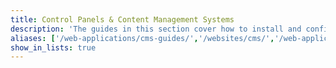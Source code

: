 ```yaml
---
title: Control Panels & Content Management Systems
description: 'The guides in this section cover how to install and configure many CMS - Content Management Systems - including the ever popular WordPress and Joomla.'
aliases: ['/web-applications/cms-guides/','/websites/cms/','/web-applications/control-panels/','/web-applications/wikis/ikiwiki/']
show_in_lists: true
---
```


